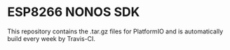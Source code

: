 ESP8266 NONOS SDK
=================
This repository contains the .tar.gz files for PlatformIO and is automatically build every week by Travis-CI.
